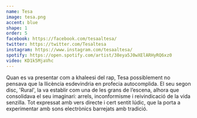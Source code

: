 ```yaml
---
name: Tesa
image: tesa.png
accent: blue
shape: 1
order: 5
facebook: https://facebook.com/tesaaltesa/
twitter: https://twitter.com/Tesaltesa
instagram: https://www.instagram.com/tesaaltesa/
spotify: https://open.spotify.com/artist/38eya5J0wXElARHyRQ6xz0
video: KD1k5MjaVhc
---
```


Quan es va presentar com a khaleesi del rap, Tesa possiblement no pensava que la llicència esdevindria en profecia autocomplida. El seu segon disc, 'Rural', la va establir com una de les grans de l’escena, alhora que consolidava el seu imaginari: arrels, inconformisme i reivindicació de la vida senzilla. Tot expressat amb vers directe i cert sentit lúdic, que la porta a experimentar amb sons electrònics barrejats amb tradició.
